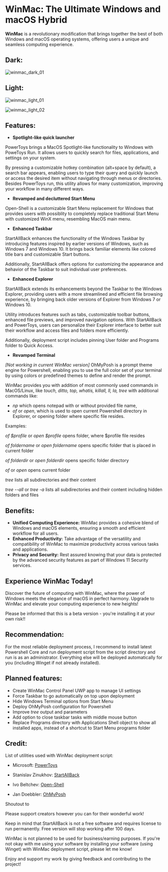 # WinMac: The Ultimate Windows and macOS Hybrid

**WinMac** is a revolutionary modification that brings together the best of both Windows and macOS operating systems, offering users a unique and seamless computing experience.

## Dark:

![winmac_dark_01](https://github.com/Asteski/WinMac/assets/163755955/e857e2b7-97cc-4d70-b3a9-816f03bb6a7d)

## Light:

![winmac_light_01](https://github.com/Asteski/WinMac/assets/163755955/c2be00bb-07f2-46ed-bccd-9456dde5bcc7)

![winmac_light_02](https://github.com/Asteski/WinMac/assets/163755955/7e455ebe-91fd-4fd9-a104-c24e8d4858b4)

## Features:

- **Spotlight-like quick launcher**

PowerToys brings a MacOS Spotlight-like functionality to Windows with PoweToys Run. It allows users to quickly search for files, applications, and settings on your system. 

By pressing a customizable hotkey combination (alt+space by default), a search bar appears, enabling users to type their query and quickly launch or access the desired item without navigating through menus or directories. Besides PowerToys run, this utility allows for many customization, improving your workflow in many different ways.

- **Revamped and decluttered Start Menu**

Open-Shell is a customizable Start Menu replacement for Windows that provides users with possiblity to completely replace traditional Start Menu with customized WinX menu, resembling MacOS main menu.

- **Enhanced Taskbar**

StartAllBack enhances the functionality of the Windows Taskbar by introducing features inspired by earlier versions of Windows, such as Windows 7 and Windows 10. It brings back familiar elements like colored title bars and customizable Start buttons. 

Additionally, StartAllBack offers options for customizing the appearance and behavior of the Taskbar to suit individual user preferences.

- **Enhanced Explorer**

StartAllBack extends its enhancements beyond the Taskbar to the Windows Explorer, providing users with a more streamlined and efficient file browsing experience, by bringing back older versions of Explorer from Windows 7 or Windows 10. 

Utility introduces features such as tabs, customizable toolbar buttons, enhanced file previews, and improved navigation options. With StartAllBack and PowerToys, users can personalize their Explorer interface to better suit their workflow and access files and folders more efficiently.

Additionally, deployment script includes pinning User folder and Programs folder to Quick Access.

- **Revamped Terminal**

*[Not working in current WinMac version]* OhMyPosh is a prompt theme engine for Powershell, enabling you to use the full color set of your terminal by using colors or predefined themes to define and render the prompt. 

WinMac provides you with addition of most commonly used commands in MacOS/Linux, like *touch, ditto, top, whatis, killall, ll, la, tree* with additional commands like:

- *np* which opens notepad with or without provided file name,
- *of* or *open*, which is used to open current Powershell directory in Explorer, or opening folder where specific file resides.

Examples: 

*of $profile* or *open $profile* opens folder, where $profile file resides

*of foldername* or *open foldername* opens specific folder that is placed in current folder

*of folderdir* or *open folderdir* opens specific folder directory

*of* or *open* opens current folder

*tree* lists all subdirectories and their content

*tree --all* or *tree -a* lists all subdirectories and their content including hidden folders and files

## Benefits:

- **Unified Computing Experience:** WinMac provides a cohesive blend of Windows and macOS elements, ensuring a smooth and efficient workflow for all users.
- **Enhanced Productivity:** Take advantage of the versatility and compatibility of WinMac to maximize productivity across various tasks and applications.
- **Privacy and Security:** Rest assured knowing that your data is protected by the advanced security features as part of Windows 11 Security services.

## Experience WinMac Today!

Discover the future of computing with WinMac, where the power of Windows meets the elegance of macOS in perfect harmony. Upgrade to WinMac and elevate your computing experience to new heights!

Please be informed that this is a beta version - you're installing it at your own risk!!

## Recommendation:

For the most reliable deployment process, I recommend to install latest Powershell Core and run deployment script from the script directory and run is as an administrator. Everything else will be deployed automatically for you (including Winget if not already installed).

## Planned features:

- Create WinMac Control Panel UWP app to manage UI settings
- Force Taskbar to go automatically on top upon deployment
- Hide Windows Terminal options from Start Menu
- Deploy OhMyPosh configuration for Powershell
- Improve *tree* output and parameters
- Add option to close taskbar tasks with middle mouse button
- Replace Programs directory with Applications Shell object to show all installed apps, instead of a shortcut to Start Menu programs folder

## Credit:

List of utilities used with WinMac deployment script:

- Microsoft: [PowerToys](https://learn.microsoft.com/en-us/windows/powertoys/)

- Stanislav Zinukhov: [StartAllBack](https://www.startallback.com/)

- Ivo Beltchev: [Open-Shell](https://open-shell.github.io/Open-Shell-Menu/)

- Jan Doebbler: [OhMyPosh](https://ohmyposh.dev/)

Shoutout to 

Please support creators however you can for their wonderful work!

Keep in mind that StartAllBack is not a free software and requires license to run permanently. Free version will stop working after 100 days.

WinMac is not planned to be used for business/earning purposes. If you're not okay with me using your software by installing your software (using Winget) with WinMac deployment script, please let me know!

Enjoy and support my work by giving feedback and contributing to the project!
